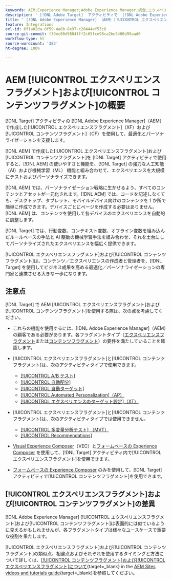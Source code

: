 ```yaml
---
keywords: AEM;Experience Manager;Adobe Experience Manager;統合;エクスペリエンスフラグメント;コンテンツフラグメント
description: ' [!DNL Adobe Target]  アクティビティで  [!DNL Adobe Experience Manager]  エクスペリエンスフラグメントおよびコンテンツフラグメントを使用する方法について説明します。'
title: ' [!DNL Adobe Experience Manager] （AEM）[!UICONTROL エクスペリエンスフラグメント]および[!UICONTROL コンテンツフラグメント]の使用方法?'
feature: Integrations
exl-id: 6f1a02da-8f59-4a8b-8e97-c20444ef53c8
source-git-commit: f39ec80d9804fff2c65fce98ca2be5400d99aad0
workflow-type: ht
source-wordcount: '383'
ht-degree: 100%

---
```


# AEM [!UICONTROL エクスペリエンスフラグメント]および[!UICONTROL コンテンツフラグメント]の概要

[!DNL Target] アクティビティの [!DNL Adobe Experience Manager]（AEM）で作成した[!UICONTROL エクスペリエンスフラグメント]（XF）および[!UICONTROL コンテンツフラグメント]（CF）を使用して、最適化とパーソナライゼーションを支援します。

[!DNL AEM] で作成した[!UICONTROL エクスペリエンスフラグメント]および[!UICONTROL コンテンツフラグメント]を [!DNL Target] アクティビティで使用すると、[!DNL AEM] の使いやすさと機能を、[!DNL Target] の強力な人工知能（AI）および機械学習（ML） 機能と組み合わせて、エクスペリエンスを大規模にテストおよびパーソナライズできます。

[!DNL AEM] では、パーソナライゼーション戦略に生かせるよう、すべてのコンテンツとアセットが一元化されます。[!DNL AEM] では、コードを記述しなくても、デスクトップ、タブレット、モバイルデバイス向けのコンテンツを 1 か所で簡単に作成できます。デバイスごとにページを作成する必要はありません。[!DNL AEM] は、コンテンツを使用して各デバイスのエクスペリエンスを自動的に調整します。

[!DNL Target] では、行動変数、コンテキスト変数、オフライン変数を組み込んだルールベースの手法と AI 駆動の機械学習手法を組み合わせ、それを土台にしてパーソナライズされたエクスペリエンスを幅広く提供できます。

[!UICONTROL エクスペリエンスフラグメント]および[!UICONTROL コンテンツフラグメント]は、コンテンツ／エクスペリエンスの作成者と管理者を、[!DNL Target] を使用してビジネス成果を高める最適化／パーソナライゼーションの専門家と連携させる大きな一歩になります。

## 注意点

[!DNL Target] で AEM [!UICONTROL エクスペリエンスフラグメント]および[!UICONTROL コンテンツフラグメント]を使用する際は、次の点を考慮してください。
* これらの機能を使用するには、[!DNL Adobe Experience Manager]（AEM）の顧客である必要があります。各フラグメントタイプ（[エクスペリエンスフラグメント](/help/main/c-integrating-target-with-mac/aem/experience-fragments-aem.md#requirements)または[コンテンツフラグメント](/help/main/c-integrating-target-with-mac/aem/content-fragments-aem.md#requirements)）の要件を満たしていることを確認します。
* [!UICONTROL エクスペリエンスフラグメント]と[!UICONTROL コンテンツフラグメント]は、次のアクティビティタイプで使用できます。

   * [[!UICONTROL A/B テスト]](/help/main/c-activities/t-test-ab/test-ab.md)
   * [[!UICONTROL 自動配分]](/help/main/c-activities/automated-traffic-allocation/automated-traffic-allocation.md)
   * [[!UICONTROL 自動ターゲット]](/help/main/c-activities/auto-target/auto-target-to-optimize.md)
   * [[!UICONTROL Automated Personalization]（AP）](/help/main/c-activities/t-automated-personalization/automated-personalization.md)
   * [[!UICONTROL エクスペリエンスのターゲット設定]（XT）](/help/main/c-activities/t-experience-target/experience-target.md)

* [!UICONTROL エクスペリエンスフラグメント]と[!UICONTROL コンテンツフラグメント]は、次のアクティビティタイプでは使用できません。

   * [[!UICONTROL 多変量分析テスト] （MVT）](/help/main/c-activities/c-multivariate-testing/multivariate-testing.md)
   * [[!UICONTROL Recommendations]](/help/main/c-recommendations/recommendations.md)

* [Visual Experience Composer](/help/main/c-experiences/c-visual-experience-composer/visual-experience-composer.md)（VEC）と[フォームベースの Experience Composer](/help/main/c-experiences/form-experience-composer.md) を使用して、[!DNL Target] アクティビティ内で[!UICONTROL エクスペリエンスフラグメント]を使用できます。
* [フォームベースの Experience Composer](/help/main/c-experiences/form-experience-composer.md) のみを使用して、[!DNL Target] アクティビティで[!UICONTROL コンテンツフラグメント]を使用できます。

## [!UICONTROL エクスペリエンスフラグメント]および[!UICONTROL コンテンツフラグメント]の差異

[!DNL Adobe Experience Manager] [!UICONTROL エクスペリエンスフラグメント]および[!UICONTROL コンテンツフラグメント]は表面的には似ているように見えるかもしれませんが、各フラグメントタイプは様々なユースケースで重要な役割を果たします。

[!UICONTROL エクスペリエンスフラグメント]および[!UICONTROL コンテンツフラグメント]の類似点、相違点およびそれぞれを使用するタイミングと方法について詳しくは、[[!UICONTROL コンテンツフラグメント]および[!UICONTROL エクスペリエンスフラグメント]について](https://experienceleague.adobe.com/docs/experience-manager-learn/sites/content-fragments/understand-content-fragments-and-experience-fragments.html?lang=ja){target=_blank} in the [AEM Sites videos and tutorials guide](https://experienceleague.adobe.com/docs/experience-manager-learn/sites/overview.html?lang=ja){target=_blank}を参照してください。
